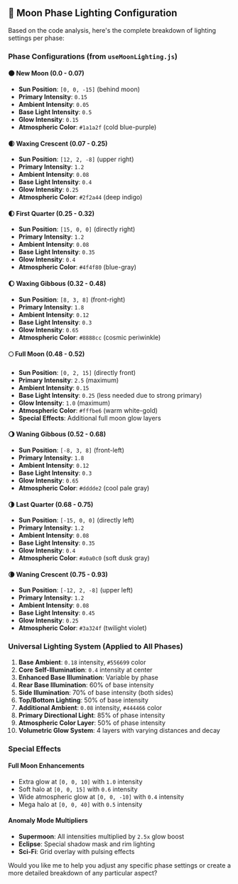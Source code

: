 

## 🌙 **Moon Phase Lighting Configuration**

Based on the code analysis, here's the complete breakdown of lighting settings per phase:

### **Phase Configurations (from `useMoonLighting.js`)**

#### **🌑 New Moon (0.0 - 0.07)**
- **Sun Position**: `[0, 0, -15]` (behind moon)
- **Primary Intensity**: `0.15`
- **Ambient Intensity**: `0.05`
- **Base Light Intensity**: `0.5`
- **Glow Intensity**: `0.15`
- **Atmospheric Color**: `#1a1a2f` (cold blue-purple)

#### **🌒 Waxing Crescent (0.07 - 0.25)**
- **Sun Position**: `[12, 2, -8]` (upper right)
- **Primary Intensity**: `1.2`
- **Ambient Intensity**: `0.08`
- **Base Light Intensity**: `0.4`
- **Glow Intensity**: `0.25`
- **Atmospheric Color**: `#2f2a44` (deep indigo)

#### **🌓 First Quarter (0.25 - 0.32)**
- **Sun Position**: `[15, 0, 0]` (directly right)
- **Primary Intensity**: `1.2`
- **Ambient Intensity**: `0.08`
- **Base Light Intensity**: `0.35`
- **Glow Intensity**: `0.4`
- **Atmospheric Color**: `#4f4f80` (blue-gray)

#### **🌔 Waxing Gibbous (0.32 - 0.48)**
- **Sun Position**: `[8, 3, 8]` (front-right)
- **Primary Intensity**: `1.8`
- **Ambient Intensity**: `0.12`
- **Base Light Intensity**: `0.3`
- **Glow Intensity**: `0.65`
- **Atmospheric Color**: `#8888cc` (cosmic periwinkle)

#### **🌕 Full Moon (0.48 - 0.52)**
- **Sun Position**: `[0, 2, 15]` (directly front)
- **Primary Intensity**: `2.5` (maximum)
- **Ambient Intensity**: `0.15`
- **Base Light Intensity**: `0.25` (less needed due to strong primary)
- **Glow Intensity**: `1.0` (maximum)
- **Atmospheric Color**: `#fffbe6` (warm white-gold)
- **Special Effects**: Additional full moon glow layers

#### **🌖 Waning Gibbous (0.52 - 0.68)**
- **Sun Position**: `[-8, 3, 8]` (front-left)
- **Primary Intensity**: `1.8`
- **Ambient Intensity**: `0.12`
- **Base Light Intensity**: `0.3`
- **Glow Intensity**: `0.65`
- **Atmospheric Color**: `#dddde2` (cool pale gray)

#### **🌗 Last Quarter (0.68 - 0.75)**
- **Sun Position**: `[-15, 0, 0]` (directly left)
- **Primary Intensity**: `1.2`
- **Ambient Intensity**: `0.08`
- **Base Light Intensity**: `0.35`
- **Glow Intensity**: `0.4`
- **Atmospheric Color**: `#a0a0c0` (soft dusk gray)

#### **🌘 Waning Crescent (0.75 - 0.93)**
- **Sun Position**: `[-12, 2, -8]` (upper left)
- **Primary Intensity**: `1.2`
- **Ambient Intensity**: `0.08`
- **Base Light Intensity**: `0.45`
- **Glow Intensity**: `0.25`
- **Atmospheric Color**: `#3a324f` (twilight violet)

### **Universal Lighting System (Applied to All Phases)**

1. **Base Ambient**: `0.18` intensity, `#556699` color
2. **Core Self-Illumination**: `0.4` intensity at center
3. **Enhanced Base Illumination**: Variable by phase
4. **Rear Base Illumination**: 60% of base intensity
5. **Side Illumination**: 70% of base intensity (both sides)
6. **Top/Bottom Lighting**: 50% of base intensity
7. **Additional Ambient**: `0.08` intensity, `#444466` color
8. **Primary Directional Light**: 85% of phase intensity
9. **Atmospheric Color Layer**: 50% of phase intensity
10. **Volumetric Glow System**: 4 layers with varying distances and decay

### **Special Effects**

#### **Full Moon Enhancements**
- Extra glow at `[0, 0, 10]` with `1.0` intensity
- Soft halo at `[0, 0, 15]` with `0.6` intensity
- Wide atmospheric glow at `[0, 0, -10]` with `0.4` intensity
- Mega halo at `[0, 0, 40]` with `0.5` intensity

#### **Anomaly Mode Multipliers**
- **Supermoon**: All intensities multiplied by `2.5x` glow boost
- **Eclipse**: Special shadow mask and rim lighting
- **Sci-Fi**: Grid overlay with pulsing effects

Would you like me to help you adjust any specific phase settings or create a more detailed breakdown of any particular aspect?
